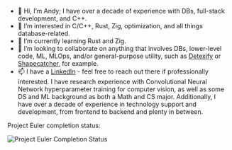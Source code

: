- 👋 Hi, I’m Andy; I have over a decade of experience with DBs, full-stack development, and C++.
- 👀 I’m interested in C/C++, Rust, Zig, optimization, and all things database-related.
- 🌱 I’m currently learning Rust and Zig.
- 💞️ I’m looking to collaborate on anything that involves DBs, lower-level code, ML, MLOps, and/or general-purpose utility, such as [Detexify](https://detexify.kirelabs.org/classify.html) or [Shapecatcher](http://shapecatcher.com/), for example.
- 📫 I have a [LinkedIn](https://www.linkedin.com/in/andy-v/) - feel free to reach out there if professionally interested. I have research experience with Convolutional Neural Network hyperparameter training for computer vision, as well as some DS and ML background as both a Math and CS major. Additionally, I have over a decade of experience in technology support and development, from frontend to backend and plenty in between.

Project Euler completion status:

![Project Euler Completion Status](https://projecteuler.net/profile/avillalobos.png?)

<!--Note: to refresh this image, the following need run in Git Bash:
curl -X PURGE https://camo.githubusercontent.com/4d04abe0044d94fefcf9af2133223....
* see https://docs.github.com/en/authentication/keeping-your-account-and-data-secure/about-anonymized-urls#removing-an-image-from-camos-cache*
--alternatively, add a `?` to the end of the image URL to redraw, will test later to see if that's persistent...
-->
